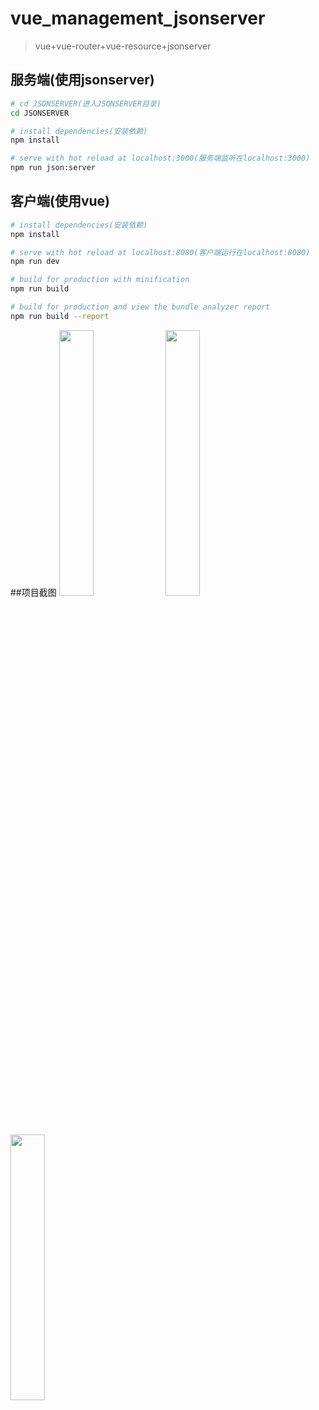 # vue_management_jsonserver

> vue+vue-router+vue-resource+jsonserver

## 服务端(使用jsonserver)

``` bash
# cd JSONSERVER(进入JSONSERVER目录)
cd JSONSERVER

# install dependencies(安装依赖)
npm install

# serve with hot reload at localhost:3000(服务端监听在localhost:3000)
npm run json:server

```

## 客户端(使用vue)

``` bash
# install dependencies(安装依赖)
npm install

# serve with hot reload at localhost:8080(客户端运行在localhost:8080)
npm run dev

# build for production with minification
npm run build

# build for production and view the bundle analyzer report
npm run build --report

```
##项目截图
<img src="http://chuantu.xyz/t6/702/1564911361x1033347913.png" width=33% height=33%>
<img src="http://chuantu.xyz/t6/702/1564911407x1031866013.png" width=33% height=33%>
<img src="http://chuantu.xyz/t6/702/1564911441x1031866013.png" width=33% height=33%>

